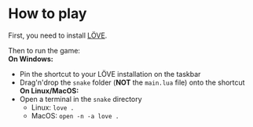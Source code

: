 # How to play

First, you need to install [LÖVE](https://love2d.org/).

Then to run the game:  
**On Windows:**
- Pin the shortcut to your LÖVE installation on the taskbar
- Drag'n'drop the `snake` folder (**NOT** the `main.lua` file) onto the shortcut
**On Linux/MacOS:**
- Open a terminal in the `snake` directory
    - Linux: `love .`
    - MacOS: `open -n -a love .`
